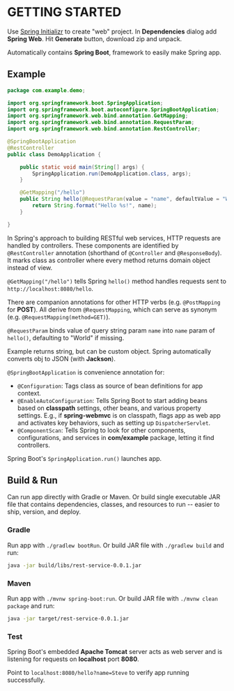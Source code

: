 # GETTING STARTED

Use [Spring Initializr](https://start.spring.io) to create "web" project. In **Dependencies** dialog add **Spring Web**. Hit **Generate** button, download zip and unpack.

Automatically contains **Spring Boot**, framework to easily make Spring app.

## Example

```java
package com.example.demo;

import org.springframework.boot.SpringApplication;
import org.springframework.boot.autoconfigure.SpringBootApplication;
import org.springframework.web.bind.annotation.GetMapping;
import org.springframework.web.bind.annotation.RequestParam;
import org.springframework.web.bind.annotation.RestController;

@SpringBootApplication
@RestController
public class DemoApplication {

    public static void main(String[] args) {
        SpringApplication.run(DemoApplication.class, args);
    }

    @GetMapping("/hello")
    public String hello(@RequestParam(value = "name", defaultValue = "World") String name) {
        return String.format("Hello %s!", name);
    }

}
```

In Spring's approach to building RESTful web services, HTTP requests are handled by controllers. These components are identified by `@RestController` annotation (shorthand of `@Controller` and `@ResponseBody`). It marks class as controller where every method returns domain object instead of view.

`@GetMapping("/hello")` tells Spring `hello()` method handles requests sent to `http://localhost:8080/hello`.

There are companion annotations for other HTTP verbs (e.g. `@PostMapping` for **POST**). All derive from `@RequestMapping`, which can serve as synonym (e.g. `@RequestMapping(method=GET)`).

`@RequestParam` binds value of query string param `name` into `name` param of `hello()`, defaulting to "World" if missing.

Example returns string, but can be custom object. Spring automatically converts obj to JSON (with **Jackson**).

`@SpringBootApplication` is convenience annotation for:

* `@Configuration`: Tags class as source of bean definitions for app context.
* `@EnableAutoConfiguration`: Tells Spring Boot to start adding beans based on **classpath** settings, other beans, and various property settings. E.g., if **spring-webmvc** is on classpath, flags app as web app and activates key behaviors, such as setting up `DispatcherServlet`.
* `@ComponentScan`: Tells Spring to look for other components, configurations, and services in **com/example** package, letting it find controllers.

 Spring Boot's `SpringApplication.run()` launches app.

## Build & Run

Can run app directly with Gradle or Maven. Or build single executable JAR file that contains dependencies, classes, and resources to run -- easier to ship, version, and deploy.

### Gradle

Run app with `./gradlew bootRun`. Or build JAR file with `./gradlew build` and run:

```sh
java -jar build/libs/rest-service-0.0.1.jar
```

### Maven

Run app with `./mvnw spring-boot:run`. Or build JAR file with `./mvnw clean package` and run:

```sh
java -jar target/rest-service-0.0.1.jar
```

### Test

Spring Boot's embedded **Apache Tomcat** server acts as web server and is listening for requests on **localhost** port **8080**.

Point to `localhost:8080/hello?name=Steve` to verify app running successfully.
